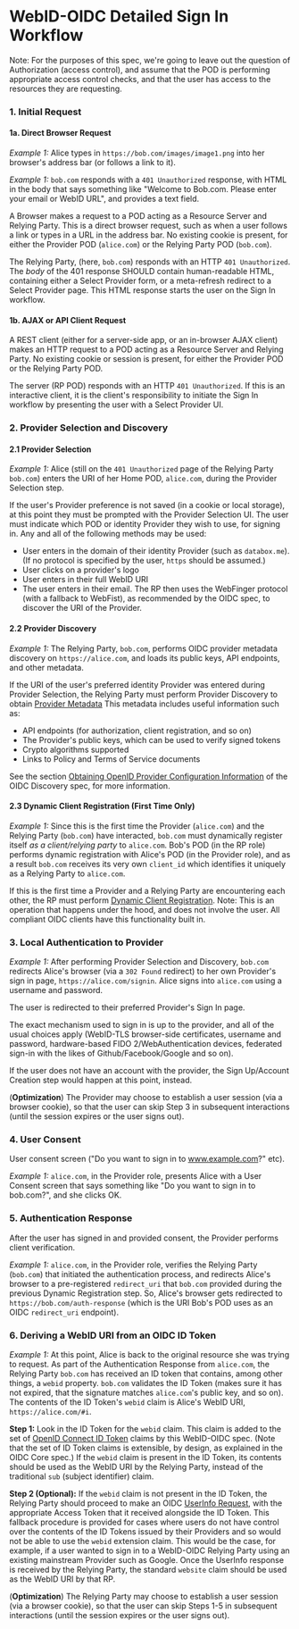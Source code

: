 # WebID-OIDC Detailed Sign In Workflow

Note: For the purposes of this spec, we're going to leave out the question of
Authorization (access control), and assume that the POD is performing
appropriate access control checks, and that the user has access to the resources
they are requesting.

### 1. Initial Request

#### 1a. Direct Browser Request

*Example 1:* Alice types in `https://bob.com/images/image1.png` into her
browser's address bar (or follows a link to it).

*Example 1:* `bob.com` responds with a `401 Unauthorized` response, with HTML in
the body that says something like "Welcome to Bob.com. Please enter your email
or WebID URL", and provides a text field.

A Browser makes a request to a POD acting as a Resource Server and
Relying Party. This is a direct browser request, such as when a user follows a
link or types in a URL in the address bar. No existing cookie is present, for
either the Provider POD (`alice.com`) or the Relying Party POD (`bob.com`).

The Relying Party, (here, `bob.com`) responds with an HTTP `401 Unauthorized`.
The *body* of the 401 response SHOULD contain human-readable HTML, containing
either a Select Provider form, or a meta-refresh redirect to a Select Provider
page. This HTML response starts the user on the Sign In workflow.

#### 1b. AJAX or API Client Request
A REST client (either for a server-side app, or an in-browser AJAX client)
makes an HTTP request to a POD acting as a Resource Server and Relying Party.
No existing cookie or session is present, for either the Provider POD or the
Relying Party POD.

The server (RP POD) responds with an HTTP `401 Unauthorized`. If this is an
interactive client, it is the client's responsibility to initiate the Sign In
workflow by presenting the user with a Select Provider UI.

### 2. Provider Selection and Discovery

#### 2.1 Provider Selection
*Example 1:* Alice (still on the `401 Unauthorized` page of the Relying Party
`bob.com`) enters the URI of her Home POD, `alice.com`, during the Provider
Selection step.

If the user's Provider preference is not saved (in a cookie or local storage),
at this point they must be prompted with the Provider Selection UI. The user
must indicate which POD or identity Provider they wish to use, for signing in.
Any and all of the following methods may be used:

 * User enters in the domain of their identity Provider (such as `databox.me`).
   (If no protocol is specified by the user, `https` should be assumed.)
 * User clicks on a provider's logo
 * User enters in their full WebID URI
 * The user enters in their email. The RP then uses the WebFinger protocol (with
   a fallback to WebFist), as recommended by the OIDC spec, to discover the URI
   of the Provider.

#### 2.2 Provider Discovery
*Example 1:* The Relying Party, `bob.com`, performs OIDC provider metadata
discovery on `https://alice.com`, and loads its public keys, API endpoints,
and other metadata.

If the URI of the user's preferred identity Provider was entered during Provider
Selection, the Relying Party must perform Provider Discovery to obtain
[Provider Metadata](https://openid.net/specs/openid-connect-discovery-1_0.html#ProviderMetadata)
This metadata includes useful information such as:
 - API endpoints (for authorization, client registration, and so on)
 - The Provider's public keys, which can be used to verify signed tokens
 - Crypto algorithms supported
 - Links to Policy and Terms of Service documents

See the section [Obtaining OpenID Provider Configuration
Information](https://openid.net/specs/openid-connect-discovery-1_0.html#ProviderConfig)
of the OIDC Discovery spec, for more information.

#### 2.3 Dynamic Client Registration (First Time Only)
*Example 1:* Since this is the first time the Provider (`alice.com`) and the
Relying Party (`bob.com`) have interacted, `bob.com` must dynamically register
itself *as a client/relying party* to `alice.com`. Bob's POD (in the RP role)
performs dynamic registration with Alice's POD (in the Provider role), and as
a result `bob.com` receives its very own `client_id` which identifies it
uniquely as a Relying Party to `alice.com`.

If this is the first time a Provider and a Relying Party are encountering each
other, the RP must perform
[Dynamic Client Registration](https://openid.net/specs/openid-connect-registration-1_0.html).
Note: This is an operation that happens under the hood, and does not involve the
user. All compliant OIDC clients have this functionality built in.

### 3. Local Authentication to Provider
*Example 1:* After performing Provider Selection and Discovery, `bob.com`
redirects Alice's browser (via a `302 Found` redirect) to her own Provider's
sign in page, `https://alice.com/signin`. Alice signs into `alice.com` using
a username and password.

The user is redirected to their preferred Provider's Sign In page.

The exact mechanism used to sign in is up to the provider, and all of the usual
choices apply (WebID-TLS browser-side certificates, username and password,
hardware-based FIDO 2/WebAuthentication devices, federated sign-in with the
likes of Github/Facebook/Google and so on).

If the user does not have an account with the provider, the Sign Up/Account
Creation step would happen at this point, instead.

(**Optimization**) The Provider may choose to establish a user session (via a
browser cookie), so that the user can skip Step 3 in subsequent interactions
(until the session expires or the user signs out).

### 4. User Consent
User consent screen ("Do you want to sign in to www.example.com?" etc).

*Example 1:* `alice.com`, in the Provider role, presents Alice with a User
Consent screen that says something like "Do you want to sign in to bob.com?",
and she clicks OK.

### 5. Authentication Response
After the user has signed in and provided consent, the Provider performs client
verification.

*Example 1:* `alice.com`, in the Provider role, verifies the Relying Party
(`bob.com`) that initiated the authentication process, and redirects Alice's
browser to a pre-registered `redirect_uri` that `bob.com` provided during
the previous Dynamic Registration step. So, Alice's browser gets redirected
to `https://bob.com/auth-response` (which is the URI Bob's POD uses as an OIDC
`redirect_uri` endpoint).

### 6. Deriving a WebID URI from an OIDC ID Token
*Example 1:* At this point, Alice is back to the original resource she was
trying to request. As part of the Authentication Response from `alice.com`,
the Relying Party `bob.com` has received an ID token that contains, among
other things, a `webid` property. `bob.com` validates the ID Token (makes
sure it has not expired, that the signature matches `alice.com`'s public key,
and so on). The contents of the ID Token's `webid` claim is Alice's WebID URI,
`https://alice.com/#i`.

**Step 1:** Look in the ID Token for the `webid` claim. This claim is added to
the set of [OpenID Connect ID
Token](https://openid.net/specs/openid-connect-core-1_0.html#IDToken) claims by
this WebID-OIDC spec. (Note that the set of ID Token claims is extensible, by
design, as explained in the OIDC Core spec.) If the `webid` claim is present in
the ID Token, its contents should be used as the WebID URI by the Relying Party,
instead of the traditional `sub` (subject identifier) claim.

**Step 2 (Optional):** If the `webid` claim is not present in the ID Token, the
Relying Party should proceed to make an OIDC [UserInfo
Request](https://openid.net/specs/openid-connect-core-1_0.html#UserInfo), with
the appropriate Access Token that it received alongside the ID Token. This
fallback procedure is provided for cases where users do not have control over
the contents of the ID Tokens issued by their Providers and so would not be able
to use the `webid` extension claim. This would be the case, for example, if a
user wanted to sign in to a WebID-OIDC Relying Party using an existing
mainstream Provider such as Google. Once the UserInfo response is received by
the Relying Party, the standard `website` claim should be used as the WebID URI
by that RP.

(**Optimization**) The Relying Party may choose to establish a user session
(via a browser cookie), so that the user can skip Steps 1-5 in subsequent
interactions (until the session expires or the user signs out).

